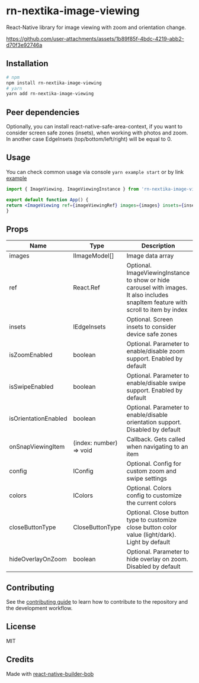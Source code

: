 # rn-nextika-image-viewing

React-Native library for image viewing with zoom and orientation change.

https://github.com/user-attachments/assets/1b89f85f-4bdc-4219-abb2-d70f3e92746a

## Installation

  ```sh
# npm
npm install rn-nextika-image-viewing
# yarn
yarn add rn-nextika-image-viewing
```

## Peer dependencies

Optionally, you can install react-native-safe-area-context, if you want to consider screen safe zones (insets),
when working with photos and zoom. In another case EdgeInsets (top/bottom/left/right) will be equal to 0.

## Usage
You can check common usage via console `yarn example start` or by link [example](./example/src/components/Content.tsx)

  ```jsx
import { ImageViewing, ImageViewingInstance } from 'rn-nextika-image-viewing';

export default function App() {
  return <ImageViewing ref={imageViewingRef} images={images} insets={insets} isOrientationEnabled />;
}
```

## Props

| Name                 | Type                            | Description                                                                                                                         |
|----------------------|---------------------------------|-------------------------------------------------------------------------------------------------------------------------------------|
| images               | IImageModel[]                   | Image data array                                                                                                                    |
| ref                  | React.Ref<ImageViewingInstance> | Optional. ImageViewingInstance to show or hide carousel with images. It also includes snapItem feature with scroll to item by index |
| insets               | IEdgeInsets                     | Optional. Screen insets to consider device safe zones                                                                               |
| isZoomEnabled        | boolean                         | Optional. Parameter to enable/disable zoom support. Enabled by default                                                              |                                                                                                    |
| isSwipeEnabled       | boolean                         | Optional. Parameter to enable/disable swipe support. Enabled by default                                                             |                                                                                                    |
| isOrientationEnabled | boolean                         | Optional. Parameter to enable/disable orientation support. Disabled by default                                                      |                                                                                                    |
| onSnapViewingItem    | (index: number) => void         | Callback. Gets called when navigating to an item                                                                                    |                                                                                                    |
| config               | IConfig                         | Optional. Config for custom zoom and swipe settings                                                                                 |                                                                                                    |
| colors               | IColors                         | Optional. Colors config to customize the current colors                                                                             |                                                                                                    |
| closeButtonType      | CloseButtonType                 | Optional. Close button type to customize close button color value (light/dark). Light by default                                    |                                                                                                    |
| hideOverlayOnZoom    | boolean                         | Optional. Parameter to hide overlay on zoom. Disabled by default                                                                    |                                                                                                    |

## Contributing

See the [contributing guide](CONTRIBUTING.md) to learn how to contribute to the repository and the development workflow.

## License

MIT

## Credits

Made with [react-native-builder-bob](https://github.com/callstack/react-native-builder-bob)
